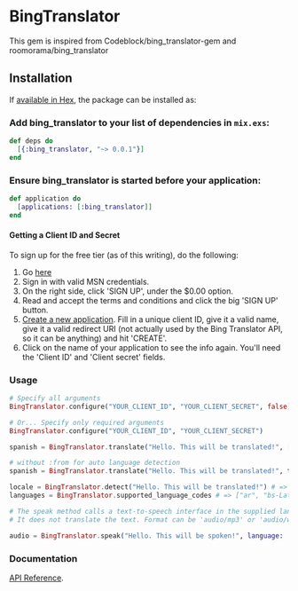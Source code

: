 # BingTranslator

This gem is inspired from Codeblock/bing_translator-gem and roomorama/bing_translator

## Installation

If [available in Hex](https://hex.pm/docs/publish), the package can be installed as:

### Add bing_translator to your list of dependencies in `mix.exs`:

```elixir
def deps do
  [{:bing_translator, "~> 0.0.1"}]
end
```

### Ensure bing_translator is started before your application:

```elixir
def application do
  [applications: [:bing_translator]]
end
```

#### Getting a Client ID and Secret


To sign up for the free tier (as of this writing), do the following:

1. Go [here](http://go.microsoft.com/?linkid=9782667)
2. Sign in with valid MSN credentials.
3. On the right side, click 'SIGN UP', under the $0.00 option.
4. Read and accept the terms and conditions and click the big 'SIGN UP'
   button.
5. [Create a new application](https://datamarket.azure.com/developer/applications).
   Fill in a unique client ID, give it a valid name, give it a valid redirect
   URI (not actually used by the Bing Translator API, so it can be anything)
   and hit 'CREATE'.
6. Click on the name of your application to see the info again. You'll need
   the 'Client ID' and 'Client secret' fields.


### Usage

```elixir
# Specify all arguments
BingTranslator.configure("YOUR_CLIENT_ID", "YOUR_CLIENT_SECRET", false)

# Or... Specify only required arguments
BingTranslator.configure("YOUR_CLIENT_ID", "YOUR_CLIENT_SECRET")

spanish = BingTranslator.translate("Hello. This will be translated!", [from: "en", to: "es"])

# without :from for auto language detection
spanish = BingTranslator.translate("Hello. This will be translated!", to: "es")

locale = BingTranslator.detect("Hello. This will be translated!") # => "en"
languages = BingTranslator.supported_language_codes # => ["ar", "bs-Latn", "bg", "ca", "zh-CHS",,,,,]

# The speak method calls a text-to-speech interface in the supplied language.
# It does not translate the text. Format can be 'audio/mp3' or 'audio/wav'

audio = BingTranslator.speak("Hello. This will be spoken!", language: :en, format: "audio/mp3", options: "MaxQuality")
```

### Documentation

[API Reference](http://hexdocs.pm/bing_translator/api-reference.html).

